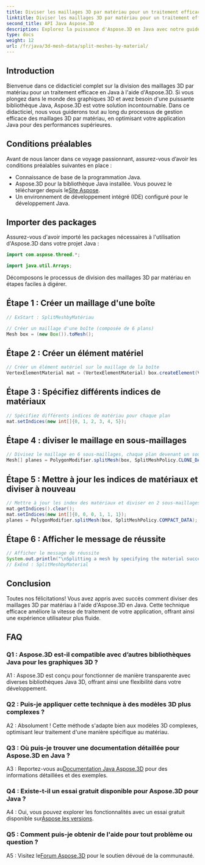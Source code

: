 ```yaml
---
title: Diviser les maillages 3D par matériau pour un traitement efficace en Java
linktitle: Diviser les maillages 3D par matériau pour un traitement efficace en Java
second_title: API Java Aspose.3D
description: Explorez la puissance d'Aspose.3D en Java avec notre guide étape par étape sur la division efficace des maillages 3D par matériau. Améliorez les performances de votre application en toute transparence.
type: docs
weight: 12
url: /fr/java/3d-mesh-data/split-meshes-by-material/
---
```

## Introduction

Bienvenue dans ce didacticiel complet sur la division des maillages 3D par matériau pour un traitement efficace en Java à l'aide d'Aspose.3D. Si vous plongez dans le monde des graphiques 3D et avez besoin d'une puissante bibliothèque Java, Aspose.3D est votre solution incontournable. Dans ce didacticiel, nous vous guiderons tout au long du processus de gestion efficace des maillages 3D par matériau, en optimisant votre application Java pour des performances supérieures.

## Conditions préalables

Avant de nous lancer dans ce voyage passionnant, assurez-vous d’avoir les conditions préalables suivantes en place :

- Connaissance de base de la programmation Java.
-  Aspose.3D pour la bibliothèque Java installée. Vous pouvez le télécharger depuis le[Site Aspose](https://releases.aspose.com/3d/java/).
- Un environnement de développement intégré (IDE) configuré pour le développement Java.

## Importer des packages

Assurez-vous d'avoir importé les packages nécessaires à l'utilisation d'Aspose.3D dans votre projet Java :

```java
import com.aspose.threed.*;

import java.util.Arrays;
```


Décomposons le processus de division des maillages 3D par matériau en étapes faciles à digérer.

## Étape 1 : Créer un maillage d'une boîte

```java
// ExStart : SplitMeshbyMatériau

// Créer un maillage d'une boîte (composée de 6 plans)
Mesh box = (new Box()).toMesh();
```

## Étape 2 : Créer un élément matériel

```java
// Créer un élément matériel sur le maillage de la boîte
VertexElementMaterial mat = (VertexElementMaterial) box.createElement(VertexElementType.MATERIAL, MappingMode.POLYGON, ReferenceMode.INDEX);
```

## Étape 3 : Spécifiez différents indices de matériaux

```java
// Spécifiez différents indices de matériau pour chaque plan
mat.setIndices(new int[]{0, 1, 2, 3, 4, 5});
```

## Étape 4 : diviser le maillage en sous-maillages

```java
// Divisez le maillage en 6 sous-maillages, chaque plan devenant un sous-maillage
Mesh[] planes = PolygonModifier.splitMesh(box, SplitMeshPolicy.CLONE_DATA);
```

## Étape 5 : Mettre à jour les indices de matériaux et diviser à nouveau

```java
// Mettre à jour les index des matériaux et diviser en 2 sous-maillages
mat.getIndices().clear();
mat.setIndices(new int[]{0, 0, 0, 1, 1, 1});
planes = PolygonModifier.splitMesh(box, SplitMeshPolicy.COMPACT_DATA);
```

## Étape 6 : Afficher le message de réussite

```java
// Afficher le message de réussite
System.out.println("\nSplitting a mesh by specifying the material successfully.");
// ExEnd : SplitMeshbyMaterial
```

## Conclusion

Toutes nos félicitations! Vous avez appris avec succès comment diviser des maillages 3D par matériau à l'aide d'Aspose.3D en Java. Cette technique efficace améliore la vitesse de traitement de votre application, offrant ainsi une expérience utilisateur plus fluide.

## FAQ

### Q1 : Aspose.3D est-il compatible avec d’autres bibliothèques Java pour les graphiques 3D ?

A1 : Aspose.3D est conçu pour fonctionner de manière transparente avec diverses bibliothèques Java 3D, offrant ainsi une flexibilité dans votre développement.

### Q2 : Puis-je appliquer cette technique à des modèles 3D plus complexes ?

A2 : Absolument ! Cette méthode s'adapte bien aux modèles 3D complexes, optimisant leur traitement d'une manière spécifique au matériau.

### Q3 : Où puis-je trouver une documentation détaillée pour Aspose.3D en Java ?

 A3 : Reportez-vous au[Documentation Java Aspose.3D](https://reference.aspose.com/3d/java/) pour des informations détaillées et des exemples.

### Q4 : Existe-t-il un essai gratuit disponible pour Aspose.3D pour Java ?

 A4 : Oui, vous pouvez explorer les fonctionnalités avec un essai gratuit disponible sur[Aspose les versions](https://releases.aspose.com/).

### Q5 : Comment puis-je obtenir de l'aide pour tout problème ou question ?

 A5 : Visitez le[Forum Aspose.3D](https://forum.aspose.com/c/3d/18) pour le soutien dévoué de la communauté.

